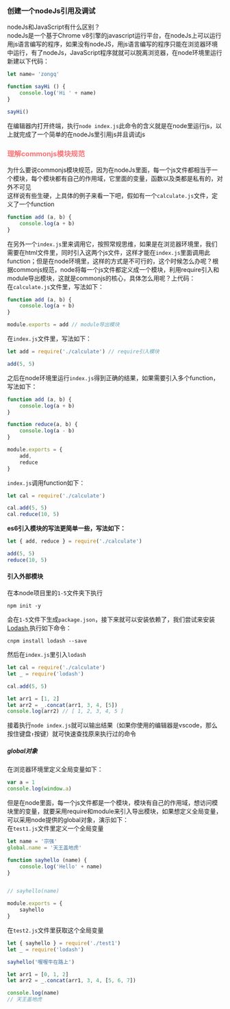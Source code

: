 ### 创建一个nodeJs引用及调试
nodeJs和JavaScript有什么区别？<br>
nodeJs是一个基于Chrome v8引擎的javascript运行平台，在nodeJs上可以运行用js语言编写的程序，如果没有nodeJS，用js语言编写的程序只能在浏览器环境中运行，有了nodeJs，JavaScript程序就就可以脱离浏览器，在node环境里运行<br>
新建以下代码：
```js
let name= 'zongq'

function sayHi () {
    console.log('Hi ' + name)
}

sayHi()
```
在编辑器内打开终端，执行`node index.js`此命令的含义就是在node里运行js，以上就完成了一个简单的在nodeJs里引用js并且调试js

<h3 style="color: #FB7477">理解commonjs模块规范</h3>

为什么要说commonjs模块规范，因为在nodeJs里面，每一个js文件都相当于一个模块，每个模块都有自己的作用域，它里面的变量，函数以及类都是私有的，对外不可见<br>
这样说有些生硬，上具体的例子来看一下吧，假如有一个`calculate.js`文件，定义了一个function
```js
function add (a, b) {
    console.log(a + b)
}
```
在另外一个`index.js`里来调用它，按照常规思维，如果是在浏览器环境里，我们需要在html文件里，同时引入这两个js文件，这样才能在`index.js`里面调用此function；但是在node环境里，这样的方式是不可行的，这个时候怎么办呢？根据commonjs规范，node将每一个js文件都定义成一个模块，利用require引入和module导出模块，这就是commonjs的核心，具体怎么用呢？上代码：<br>
在`calculate.js`文件里，写法如下：
```js
function add (a, b) {
    console.log(a + b)
}

module.exports = add // module导出模块
```
在`index.js`文件里，写法如下：
```js
let add = require('./calculate') // require引入模块

add(5, 5)
```
之后在node环境里运行`index.js`得到正确的结果，如果需要引入多个function，写法如下：
```js
function add (a, b) {
    console.log(a + b)
}

function reduce(a, b) {
    console.log(a - b)
}

module.exports = {
    add,
    reduce
}
```
`index.js`调用function如下：
```js
let cal = require('./calculate')

cal.add(5, 5)
cal.reduce(10, 5)
```
<b>es6引入模块的写法更简单一些，写法如下：</b>

```js
let { add, reduce } = require('./calculate')

add(5, 5)
reduce(10, 5)
```
<h4>引入外部模块</h4>

在本node项目里的`1-5`文件夹下执行
```
npm init -y
```
会在`1-5`文件下生成`package.json`，接下来就可以安装依赖了，我们尝试来安装[Lodash](https://www.lodashjs.com/),执行如下命令：
```
cnpm install lodash --save
```
然后在`index.js`里引入`lodash`
```js
let cal = require('./calculate')
let _ = require('lodash')

cal.add(5, 5)

let arr1 = [1, 2]
let arr2 = _.concat(arr1, 3, 4, [5])
console.log(arr2) // [ 1, 2, 3, 4, 5 ]
```
接着执行`node index.js`就可以输出结果（如果你使用的编辑器是vscode，那么按住键盘`↑`按键）就可快速查找原来执行过的命令

<h5>global对象</h5>

在浏览器环境里定义全局变量如下：
```js
var a = 1
console.log(window.a)
```
但是在node里面，每一个js文件都是一个模块，模块有自己的作用域，想访问模块里的变量，就要采用require和module来引入导出模块，如果想定义全局变量，可以采用node提供的global对象，演示如下：<br>
在`test1.js`文件里定义一个全局变量
```js
let name = '宗强'
global.name = '天王盖地虎'

function sayhello (name) {
    console.log('Hello' + name)
}


// sayhello(name)

module.exports = {
    sayhello
}
```
在`test2.js`文件里获取这个全局变量
```js
let { sayhello } = require('./test1')
let _ = require('lodash')

sayhello('喔喔牛在路上')

let arr1 = [0, 1, 2]
let arr2 = _.concat(arr1, 3, 4, [5, 6, 7])

console.log(name)
// 天王盖地虎
```
